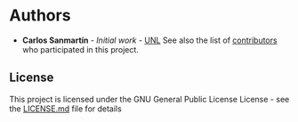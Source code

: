 # Authors
* **Carlos Sanmartín** - *Initial work* - [UNL](https://github.com/CarlosSanmartinLopez/UNL)
See also the list of [contributors](https://github.com/CarlosSanmartinLopez/UNL/contributors) who participated in this project.

## License
This project is licensed under the GNU General Public License License - see the [LICENSE.md](LICENSE.md) file for details
